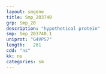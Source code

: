 ```yaml
---
layout: smgene
title: Smp_203740
grp: Smp_20
description: "hypothetical protein"
smp: Smp_203740.1
uniprot: "G4VPS7"
length:   261
cdd: "ns"
kk: ns
categories: sm
---
```

